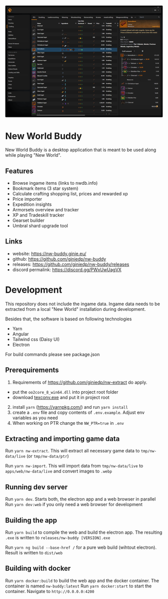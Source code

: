 ![New World Buddy](./docs/nw-buddy-1.png)

# New World Buddy

New World Buddy is a desktop application that is meant to be used along while playing "New World".

## Features

- Browse ingame items (links to nwdb.info)
- Bookmark items (3 star system)
- Calculate crafting shopping list, prices and rewarded xp
- Price importer
- Expedition insights
- Armorsets overview and tracker
- XP and Tradeskill tracker
- Gearset builder
- Umbral shard upgrade tool

## Links

- website: https://nw-buddy.ginie.eu/
- github: https://github.com/giniedp/nw-buddy
- releases: https://github.com/giniedp/nw-buddy/releases
- discord permalink: https://discord.gg/PWxUwUagVX 


# Development

This repository does not include the ingame data. Ingame data needs to be extracted from a local "New World" installation during development.

Besides that, the software is based on following technologies

- Yarn
- Angular
- Tailwind css (Daisy UI)
- Electron

For build commands please see package.json

## Prerequirements

1. Requirements of https://github.com/giniedp/nw-extract do apply.
  - put the `oo2core_8_win64.dll` into project root folder
  - download [texconv.exe](https://github.com/microsoft/DirectXTex/releases) and put it in project root
2. install `yarn` (https://yarnpkg.com/) and run `yarn install`
3. create a `.env` file and copy contents of `.env.example`. Adjust env variables as you need
4. When working on PTR change the `NW_PTR=true` in `.env`

## Extracting and importing game data

Run `yarn nw-extract`. This will extract all necessary game data to `tmp/nw-data/live` (or `tmp/nw-data/ptr`)

Run `yarn nw-import`. This will import data from `tmp/nw-data/live` to `apps/web/nw-data/live` and convert images to `.webp`

## Running dev server

Run `yarn dev`. Starts both, the electron app and a web browser in parallel
Run `yarn dev:web` if you only need a web browser for development

## Building the app

Run `yarn build` to compile the web and build the electron app. The resulting `.exe` is written to `releases/nw-buddy [VERSION].exe`

Run `yarn ng build --base-href /` for a pure web build (wihtout electron). Result is written to `dist/web`

## Building with docker

Run `yarn docker:build` to build the web app and the docker container. The container is named `nw-buddy:latest`
Run `yarn docker:start` to start the container. Navigate to `http://0.0.0.0:4200`
